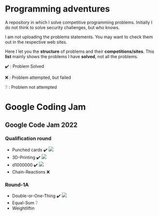 # Programming adventures
A repository in which I solve competitive programming problems.
Initially I do not think to solve security challenges, but who knows.

I am not uploading the problems statements. You may want to check them out in the respective web sites.

Here I let you the **structure** of problems and their **competitions/sites**. This **list** mainly shows the problems I have **solved**, not all the problems.

:heavy_check_mark: : Problem Solved

:x: : Problem attempted, but failed

:grey_question: : Problem not attempted

# Google Coding Jam
## Google Code Jam 2022
### Qualification round
* Punched cards :heavy_check_mark: <img src="https://img.shields.io/badge/Python-FFD43B?style=for-the-badge&logo=python&logoColor=blue"/>
* 3D-Printing :heavy_check_mark: <img src="https://img.shields.io/badge/Python-FFD43B?style=for-the-badge&logo=python&logoColor=blue"/>
* d1000000 :heavy_check_mark: <img src="https://img.shields.io/badge/Python-FFD43B?style=for-the-badge&logo=python&logoColor=blue"/>
* Chain-Reactions :x:
### Round-1A
* Double-or-One-Thing :heavy_check_mark: <img src="https://img.shields.io/badge/Python-FFD43B?style=for-the-badge&logo=python&logoColor=blue"/>
* Equal-Sum :grey_question: 
* Weightliftin